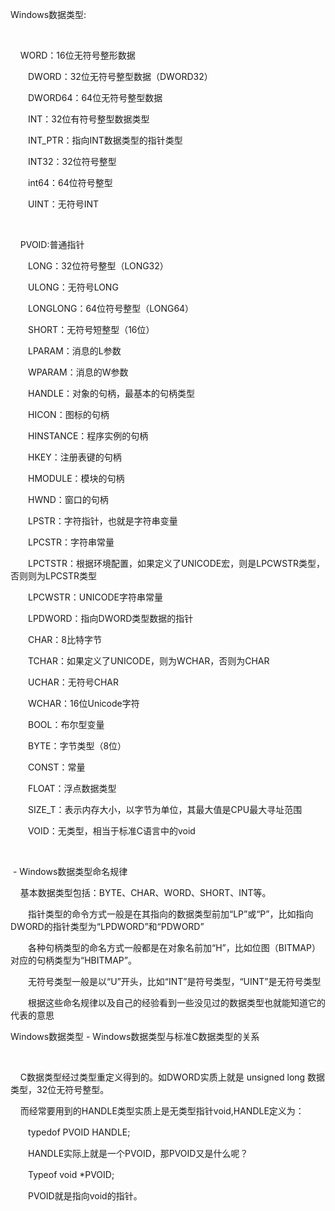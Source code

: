 Windows数据类型:

   

    WORD：16位无符号整形数据

　　DWORD：32位无符号整型数据（DWORD32）

　　DWORD64：64位无符号整型数据

　　INT：32位有符号整型数据类型

　　INT_PTR：指向INT数据类型的指针类型

　　INT32：32位符号整型

　　int64：64位符号整型

　　UINT：无符号INT

   

    PVOID:普通指针

　　LONG：32位符号整型（LONG32）

　　ULONG：无符号LONG

　　LONGLONG：64位符号整型（LONG64）

　　SHORT：无符号短整型（16位）

　　LPARAM：消息的L参数

　　WPARAM：消息的W参数

　　HANDLE：对象的句柄，最基本的句柄类型

　　HICON：图标的句柄

　　HINSTANCE：程序实例的句柄

　　HKEY：注册表键的句柄

　　HMODULE：模块的句柄

　　HWND：窗口的句柄

　　LPSTR：字符指针，也就是字符串变量

　　LPCSTR：字符串常量

　　LPCTSTR：根据环境配置，如果定义了UNICODE宏，则是LPCWSTR类型，否则则为LPCSTR类型

　　LPCWSTR：UNICODE字符串常量

　　LPDWORD：指向DWORD类型数据的指针

　　CHAR：8比特字节

　　TCHAR：如果定义了UNICODE，则为WCHAR，否则为CHAR

　　UCHAR：无符号CHAR

　　WCHAR：16位Unicode字符

　　BOOL：布尔型变量

　　BYTE：字节类型（8位）

　　CONST：常量

　　FLOAT：浮点数据类型

　　SIZE_T：表示内存大小，以字节为单位，其最大值是CPU最大寻址范围

　　VOID：无类型，相当于标准C语言中的void

 

 - Windows数据类型命名规律 　　

    基本数据类型包括：BYTE、CHAR、WORD、SHORT、INT等。

　　指针类型的命令方式一般是在其指向的数据类型前加“LP”或“P”，比如指向DWORD的指针类型为“LPDWORD”和“PDWORD”

　　各种句柄类型的命名方式一般都是在对象名前加“H”，比如位图（BITMAP）对应的句柄类型为“HBITMAP”。

　　无符号类型一般是以“U”开头，比如“INT”是符号类型，“UINT”是无符号类型

　　根据这些命名规律以及自己的经验看到一些没见过的数据类型也就能知道它的代表的意思

Windows数据类型 - Windows数据类型与标准C数据类型的关系 　　

  

    C数据类型经过类型重定义得到的。如DWORD实质上就是 unsigned long 数据类型，32位无符号整型。

    而经常要用到的HANDLE类型实质上是无类型指针void,HANDLE定义为：

　　typedof PVOID HANDLE;

　　HANDLE实际上就是一个PVOID，那PVOID又是什么呢？

　　Typeof void *PVOID;

　　PVOID就是指向void的指针。